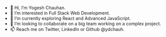 - 👋 Hi, I’m Yogesh Chauhan.
- 👀 I’m interested in Full Stack Web Development.
- 🌱 I’m currently exploring React and Advanced JavaScript.
- 💞️ I’m looking to collaborate on a big team working on a complex project.
- 📫 Reach me on Twitter, LinkedIn or Github @ydchauh.
